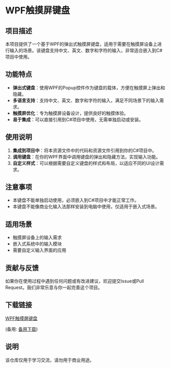 # WPF触摸屏键盘

## 项目描述

本项目提供了一个基于WPF的弹出式触摸屏键盘，适用于需要在触摸屏设备上进行输入的场景。该键盘支持中文、英文、数字和字符的输入，非常适合嵌入到C#项目中使用。

## 功能特点

- **弹出式键盘**：使用WPF的Popup控件作为键盘的载体，方便在触摸屏上弹出和隐藏。
- **多语言支持**：支持中文、英文、数字和字符的输入，满足不同场景下的输入需求。
- **触摸屏优化**：专为触摸屏设备设计，提供良好的触摸体验。
- **易于集成**：可以直接引用到C#项目中使用，无需单独启动或安装。

## 使用说明

1. **集成到项目中**：将本资源文件中的代码和资源文件引用到你的C#项目中。
2. **调用键盘**：在你的WPF界面中调用键盘的弹出和隐藏方法，实现输入功能。
3. **自定义样式**：可以根据需要自定义键盘的样式和布局，以适应不同的UI设计需求。

## 注意事项

- 本键盘不能单独启动使用，必须嵌入到C#项目中才能正常工作。
- 本键盘不能像商业化输入法那样安装到电脑中使用，仅适用于嵌入式场景。

## 适用场景

- 触摸屏设备上的输入需求
- 嵌入式系统中的输入模块
- 需要自定义输入界面的应用

## 贡献与反馈

如果你在使用过程中遇到任何问题或有改进建议，欢迎提交Issue或Pull Request。我们非常乐意与你一起完善这个项目。

## 下载链接
[WPF触摸屏键盘](https://pan.quark.cn/s/52b9db463389) 

(备用: [备用下载](https://pan.baidu.com/s/1NZnv13OkTeSsaj0CF3vrPQ?pwd=1234))

## 说明

该仓库仅用于学习交流，请勿用于商业用途。
